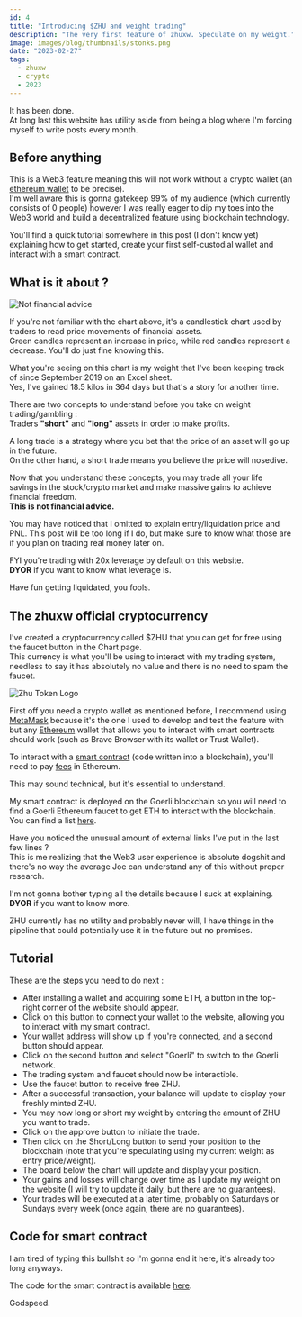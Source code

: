 ```yaml
---
id: 4
title: "Introducing $ZHU and weight trading"
description: "The very first feature of zhuxw. Speculate on my weight."
image: images/blog/thumbnails/stonks.png
date: "2023-02-27"
tags:
  - zhuxw
  - crypto
  - 2023
---
```


It has been done. \
At long last this website has utility aside from being a blog where I'm forcing myself
to write posts every month.

## Before anything

This is a Web3 feature meaning this will not work without a crypto wallet (an
[ethereum wallet](https://ethereum.org/en/wallets/) to be precise). \
I'm well aware this is gonna gatekeep 99% of my audience (which currently consists
of 0 people) however I was really eager to dip my toes into the Web3 world and build
a decentralized feature using blockchain technology.

You'll find a quick tutorial somewhere in this post (I don't know yet)
explaining how to get started, create your first self-custodial wallet and
interact with a smart contract.

## What is it about ?

![Not financial advice](/images/blog/4-screenshot.png)

If you're not familiar with the chart above, it's a candlestick chart used by
traders to read price movements of financial assets. \
Green candles represent an increase in price, while red candles represent a decrease.
You'll do just fine knowing this.

What you're seeing on this chart is my weight that I've been keeping track of
since September 2019 on an Excel sheet. \
Yes, I've gained 18.5 kilos in 364 days but that's a story for another time.

There are two concepts to understand before you take on weight trading/gambling
: \
Traders **"short"** and **"long"** assets in order to make profits.

A long trade is a strategy where you bet that the price of an asset will go up
in the future. \
On the other hand, a short trade means you believe the price will nosedive.

Now that you understand these concepts, you may trade all your life savings in
the stock/crypto market and make massive gains to achieve financial freedom. \
**This is not financial advice.**

You may have noticed that I omitted to explain entry/liquidation price and PNL.
This post will be too long if I do, but make sure to know what those are if you
plan on trading real money later on.

FYI you're trading with 20x leverage by default on this website. \
**DYOR** if you want to know what leverage is.

Have fun getting liquidated, you fools.

## The zhuxw official cryptocurrency

I've created a cryptocurrency called $ZHU that you can get for free using the
faucet button in the Chart page. \
This currency is what you'll be using to interact with my trading system, needless
to say it has absolutely no value and there is no need to spam the faucet.

![Zhu Token Logo](/images/blog/4-zhutoken.png)

First off you need a crypto wallet as mentioned before, I recommend using
[MetaMask](https://metamask.io/) because it's the one I used to develop and test
the feature with but any [Ethereum](https://ethereum.org/en/what-is-ethereum/)
wallet that allows you to interact with smart contracts should work (such as
Brave Browser with its wallet or Trust Wallet).

To interact with a [smart contract](https://ethereum.org/en/smart-contracts/)
(code written into a blockchain), you'll need to pay
[fees](https://ethereum.org/en/developers/docs/gas/) in Ethereum.

This may sound technical, but it's essential to understand.

My smart contract is deployed on the Goerli blockchain so you will need to find
a Goerli Ethereum faucet to get ETH to interact with the blockchain. \
You can find a list [here](https://faucetlink.to/goerli).

Have you noticed the unusual amount of external links I've put in the last few
lines ? \
This is me realizing that the Web3 user experience is absolute dogshit and there's
no way the average Joe can understand any of this without proper research.

I'm not gonna bother typing all the details because I suck at explaining. \
**DYOR** if you want to know more.

ZHU currently has no utility and probably never will, I have things in the
pipeline that could potentially use it in the future but no promises.

## Tutorial

These are the steps you need to do next :

- After installing a wallet and acquiring some ETH, a button in the top-right
  corner of the website should appear.
- Click on this button to connect your wallet to the website, allowing you to
  interact with my smart contract.
- Your wallet address will show up if you're connected, and a second button
  should appear.
- Click on the second button and select "Goerli" to switch to the Goerli
  network.
- The trading system and faucet should now be interactible.
- Use the faucet button to receive free ZHU.
- After a successful transaction, your balance will update to display your
  freshly minted ZHU.
- You may now long or short my weight by entering the amount of ZHU you want to
  trade.
- Click on the approve button to initiate the trade.
- Then click on the Short/Long button to send your position to the blockchain
  (note that you're speculating using my current weight as entry price/weight).
- The board below the chart will update and display your position.
- Your gains and losses will change over time as I update my weight on the
  website (I will try to update it daily, but there are no guarantees).
- Your trades will be executed at a later time, probably on Saturdays or Sundays
  every week (once again, there are no guarantees).

## Code for smart contract

I am tired of typing this bullshit so I'm gonna end it here, it's already too
long anyways.

The code for the smart contract is available
[here](https://github.com/Xian-Wei/zhuxw-core/).

Godspeed.
